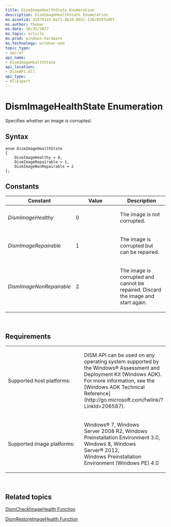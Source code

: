 ```yaml
---
title: DismImageHealthState Enumeration
description: DismImageHealthState Enumeration
ms.assetid: d1879143-8af1-4619-802c-126c9597ad6f
ms.author: themar
ms.date: 10/25/2017
ms.topic: article
ms.prod: windows-hardware
ms.technology: windows-oem
topic_type: 
- apiref
api_name: 
- DismImageHealthState
api_location: 
- DismAPI.dll
api_type: 
- DllExport
---
```


# DismImageHealthState Enumeration


Specifies whether an image is corrupted.

## <span id="Syntax"></span><span id="syntax"></span><span id="SYNTAX"></span>Syntax


``` syntax
enum DismImageHealthState
{
    DismImageHealthy = 0,
    DismImageRepairable = 1,
    DismImageNonRepairable = 2
};
```

## <span id="Constants"></span><span id="constants"></span><span id="CONSTANTS"></span>Constants


<table>
<colgroup>
<col width="33%" />
<col width="33%" />
<col width="33%" />
</colgroup>
<thead>
<tr class="header">
<th>Constant</th>
<th>Value</th>
<th>Description</th>
</tr>
</thead>
<tbody>
<tr class="odd">
<td><p><em>DismImageHealthy</em></p></td>
<td><p>0</p></td>
<td><p>The image is not corrupted.</p></td>
</tr>
<tr class="even">
<td><p><em>DismImageRepairable</em></p></td>
<td><p>1</p></td>
<td><p>The image is corrupted but can be repaired.</p></td>
</tr>
<tr class="odd">
<td><p><em>DismImageNonRepairable</em></p></td>
<td><p>2</p></td>
<td><p>The image is corrupted and cannot be repaired. Discard the image and start again.</p></td>
</tr>
</tbody>
</table>

 

## <span id="Requirements"></span><span id="requirements"></span><span id="REQUIREMENTS"></span>Requirements


<table>
<colgroup>
<col width="50%" />
<col width="50%" />
</colgroup>
<tbody>
<tr class="odd">
<td><p>Supported host platforms:</p></td>
<td><p>DISM API can be used on any operating system supported by the Windows® Assessment and Deployment Kit (Windows ADK). For more information, see the [Windows ADK Technical Reference](http://go.microsoft.com/fwlink/?LinkId=206587).</p></td>
</tr>
<tr class="even">
<td><p>Supported image platforms:</p></td>
<td><p>Windows® 7, Windows Server 2008 R2, Windows Preinstallation Environment 3.0, Windows 8, Windows Server® 2012, Windows Preinstallation Environment (Windows PE) 4.0</p></td>
</tr>
</tbody>
</table>

 

## <span id="related_topics"></span>Related topics


[DismCheckImageHealth Function](dismcheckimagehealth-function.md)

[DismRestoreImageHealth Function](dismrestoreimagehealth-function.md)

 

 




